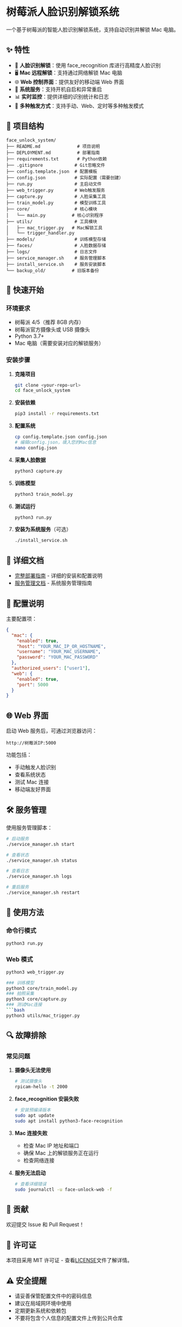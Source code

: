 # 树莓派人脸识别解锁系统

一个基于树莓派的智能人脸识别解锁系统，支持自动识别并解锁 Mac 电脑。

## ✨ 特性

- 🔐 **人脸识别解锁**：使用 face_recognition 库进行高精度人脸识别
- 🖥️ **Mac 远程解锁**：支持通过网络解锁 Mac 电脑
- 🌐 **Web 控制界面**：提供友好的移动端 Web 界面
- 🔧 **系统服务**：支持开机自启和异常重启
- 📊 **实时监控**：提供详细的识别统计和日志
- 🎯 **多种触发方式**：支持手动、Web、定时等多种触发模式

## 📁 项目结构

```
face_unlock_system/
├── README.md              # 项目说明
├── DEPLOYMENT.md          # 部署指南
├── requirements.txt       # Python依赖
├── .gitignore            # Git忽略文件
├── config.template.json  # 配置模板
├── config.json           # 实际配置（需要创建）
├── run.py                # 主启动文件
├── web_trigger.py        # Web触发服务
├── capture.py            # 人脸采集工具
├── train_model.py        # 模型训练工具
├── core/                 # 核心模块
│   └── main.py          # 核心识别程序
├── utils/                # 工具模块
│   ├── mac_trigger.py   # Mac解锁工具
│   └── trigger_handler.py
├── models/               # 训练模型存储
├── faces/                # 人脸数据存储
├── logs/                 # 日志文件
├── service_manager.sh    # 服务管理脚本
├── install_service.sh    # 服务安装脚本
└── backup_old/          # 旧版本备份
```

## 🚀 快速开始

### 环境要求

- 树莓派 4/5（推荐 8GB 内存）
- 树莓派官方摄像头或 USB 摄像头
- Python 3.7+
- Mac 电脑（需要安装对应的解锁服务）

### 安装步骤

1. **克隆项目**

   ```bash
   git clone <your-repo-url>
   cd face_unlock_system
   ```

2. **安装依赖**

   ```bash
   pip3 install -r requirements.txt
   ```

3. **配置系统**

   ```bash
   cp config.template.json config.json
   # 编辑config.json，填入您的Mac信息
   nano config.json
   ```

4. **采集人脸数据**

   ```bash
   python3 capture.py
   ```

5. **训练模型**

   ```bash
   python3 train_model.py
   ```

6. **测试运行**

   ```bash
   python3 run.py
   ```

7. **安装为系统服务**（可选）
   ```bash
   ./install_service.sh
   ```

## 📖 详细文档

- [完整部署指南](DEPLOYMENT.md) - 详细的安装和配置说明
- [服务管理文档](SERVICE_README.md) - 系统服务管理指南

## 🔧 配置说明

主要配置项：

```json
{
  "mac": {
    "enabled": true,
    "host": "YOUR_MAC_IP_OR_HOSTNAME",
    "username": "YOUR_MAC_USERNAME",
    "password": "YOUR_MAC_PASSWORD"
  },
  "authorized_users": ["user1"],
  "web": {
    "enabled": true,
    "port": 5000
  }
}
```

## 🌐 Web 界面

启动 Web 服务后，可通过浏览器访问：

```
http://树莓派IP:5000
```

功能包括：

- 手动触发人脸识别
- 查看系统状态
- 测试 Mac 连接
- 移动端友好界面

## 🛠️ 服务管理

使用服务管理脚本：

```bash
# 启动服务
./service_manager.sh start

# 查看状态
./service_manager.sh status

# 查看日志
./service_manager.sh logs

# 重启服务
./service_manager.sh restart
```

## 📝 使用方法

### 命令行模式

```bash
python3 run.py
```

### Web 模式

````bash
python3 web_trigger.py

### 训练模型
python3 core/train_model.py
### 拍照采集
python3 core/capture.py
### 测试Mac连接
```bash
python3 utils/mac_trigger.py
````

## 🔍 故障排除

### 常见问题

1. **摄像头无法使用**

   ```bash
   # 测试摄像头
   rpicam-hello -t 2000
   ```

2. **face_recognition 安装失败**

   ```bash
   # 安装预编译版本
   sudo apt update
   sudo apt install python3-face-recognition
   ```

3. **Mac 连接失败**

   - 检查 Mac IP 地址和端口
   - 确保 Mac 上的解锁服务正在运行
   - 检查网络连接

4. **服务无法启动**
   ```bash
   # 查看详细错误
   sudo journalctl -u face-unlock-web -f
   ```

## 🤝 贡献

欢迎提交 Issue 和 Pull Request！

## 📄 许可证

本项目采用 MIT 许可证 - 查看[LICENSE](LICENSE)文件了解详情。

## ⚠️ 安全提醒

- 请妥善保管配置文件中的密码信息
- 建议在局域网环境中使用
- 定期更新系统和依赖包
- 不要将包含个人信息的配置文件上传到公共仓库
